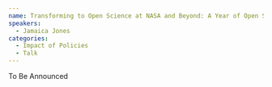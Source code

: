 ```yaml
---
name: Transforming to Open Science at NASA and Beyond: A Year of Open Science 
speakers:
  - Jamaica Jones
categories:
  - Impact of Policies
  - Talk
---
```


To Be Announced

